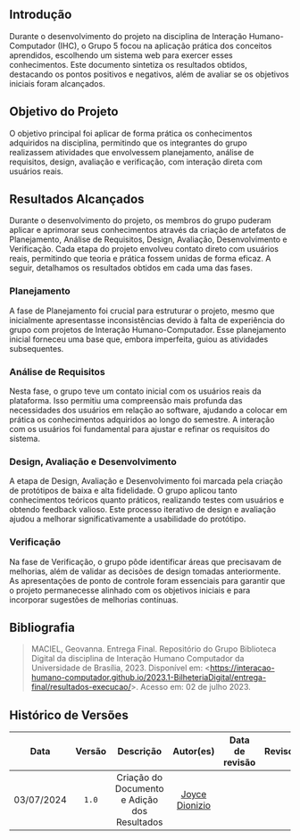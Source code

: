 ## Introdução

Durante o desenvolvimento do projeto na disciplina de Interação Humano-Computador (IHC), o Grupo 5 focou na aplicação prática dos conceitos aprendidos, escolhendo um sistema web para exercer esses conhecimentos. Este documento sintetiza os resultados obtidos, destacando os pontos positivos e negativos, além de avaliar se os objetivos iniciais foram alcançados.

## Objetivo do Projeto

O objetivo principal foi aplicar de forma prática os conhecimentos adquiridos na disciplina, permitindo que os integrantes do grupo realizassem atividades que envolvessem planejamento, análise de requisitos, design, avaliação e verificação, com interação direta com usuários reais.

## Resultados Alcançados 

Durante o desenvolvimento do projeto, os membros do grupo puderam aplicar e aprimorar seus conhecimentos através da criação de artefatos de Planejamento, Análise de Requisitos, Design, Avaliação, Desenvolvimento e Verificação. Cada etapa do projeto envolveu contato direto com usuários reais, permitindo que teoria e prática fossem unidas de forma eficaz. A seguir, detalhamos os resultados obtidos em cada uma das fases.

### Planejamento
A fase de Planejamento foi crucial para estruturar o projeto, mesmo que inicialmente apresentasse inconsistências devido à falta de experiência do grupo com projetos de Interação Humano-Computador. Esse planejamento inicial forneceu uma base que, embora imperfeita, guiou as atividades subsequentes.

### Análise de Requisitos
Nesta fase, o grupo teve um contato inicial com os usuários reais da plataforma. Isso permitiu uma compreensão mais profunda das necessidades dos usuários em relação ao software, ajudando a colocar em prática os conhecimentos adquiridos ao longo do semestre. A interação com os usuários foi fundamental para ajustar e refinar os requisitos do sistema.

### Design, Avaliação e Desenvolvimento
A etapa de Design, Avaliação e Desenvolvimento foi marcada pela criação de protótipos de baixa e alta fidelidade. O grupo aplicou tanto conhecimentos teóricos quanto práticos, realizando testes com usuários e obtendo feedback valioso. Este processo iterativo de design e avaliação ajudou a melhorar significativamente a usabilidade do protótipo.

### Verificação
Na fase de Verificação, o grupo pôde identificar áreas que precisavam de melhorias, além de validar as decisões de design tomadas anteriormente. As apresentações de ponto de controle foram essenciais para garantir que o projeto permanecesse alinhado com os objetivos iniciais e para incorporar sugestões de melhorias contínuas.

## Bibliografia

> MACIEL, Geovanna. Entrega Final. Repositório do Grupo Biblioteca Digital da disciplina de Interação Humano Computador da Universidade de Brasília, 2023. Disponível em: <<https://interacao-humano-computador.github.io/2023.1-BilheteriaDigital/entrega-final/resultados-execucao/>>. Acesso em: 02 de julho 2023.


## Histórico de Versões
|    Data    | Versão |                 Descrição                 |                  Autor(es)                   | Data de revisão |                 Revisor(es)                 |
| :--------: | :----: | :---------------------------------------: | :------------------------------------------: | :-------------: | :-----------------------------------------: |
| 03/07/2024 | `1.0`  |      Criação do Documento e Adição dos Resultados    | [Joyce Dionizio](https://github.com/joycejdm) |       |  |